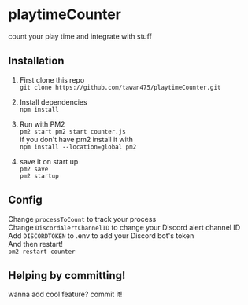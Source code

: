 # playtimeCounter
count your play time and integrate with stuff

## Installation
1. First clone this repo\
`git clone https://github.com/tawan475/playtimeCounter.git`

2. Install dependencies\
`npm install`

3. Run with PM2\
`pm2 start pm2 start counter.js`\
if you don't have pm2 install it with\
`npm install --location=global pm2`

4. save it on start up\
`pm2 save`\
`pm2 startup`

## Config
Change `processToCount` to track your process\
Change `DiscordAlertChannelID` to change your Discord alert channel ID\
Add `DISCORDTOKEN` to .env to add your Discord bot's token\
And then restart!\
`pm2 restart counter`



## Helping by committing!
wanna add cool feature? commit it!
